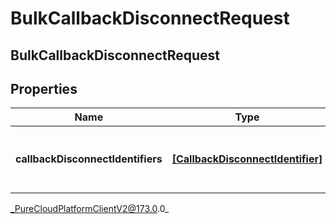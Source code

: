 # BulkCallbackDisconnectRequest

## BulkCallbackDisconnectRequest

## Properties

|Name | Type | Description | Notes|
|------------ | ------------- | ------------- | -------------|
| **callbackDisconnectIdentifiers** | [**[CallbackDisconnectIdentifier]**]([CallbackDisconnectIdentifier]) | The list of requests to disconnect callbacks in bulk | |



_PureCloudPlatformClientV2@173.0.0_
